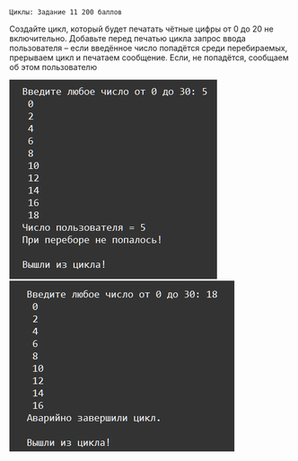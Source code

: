     Циклы: Задание 11 200 баллов
Создайте цикл, который будет печатать чётные цифры от 0 до 20 не включительно. Добавьте перед печатью цикла запрос ввода пользователя – если введённое число попадётся среди перебираемых, прерываем цикл и печатаем сообщение. Если, не попадётся, сообщаем об этом пользователю

![img.png](img.png)  
![img_1.png](img_1.png)